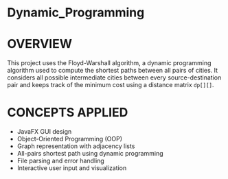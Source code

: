# Dynamic_Programming
# OVERVIEW
This project uses the Floyd-Warshall algorithm, a dynamic programming algorithm used to compute the shortest paths between all pairs of cities. It considers all possible intermediate cities between every source-destination pair and keeps track of the minimum cost using a distance matrix `dp[][]`.

# CONCEPTS APPLIED
- JavaFX GUI design  
- Object-Oriented Programming (OOP)  
- Graph representation with adjacency lists  
- All-pairs shortest path using dynamic programming  
- File parsing and error handling  
- Interactive user input and visualization

